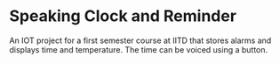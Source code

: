 # Speaking Clock and Reminder

An IOT project for a first semester course at IITD that stores alarms and displays time and temperature. The time can be voiced using a button.
